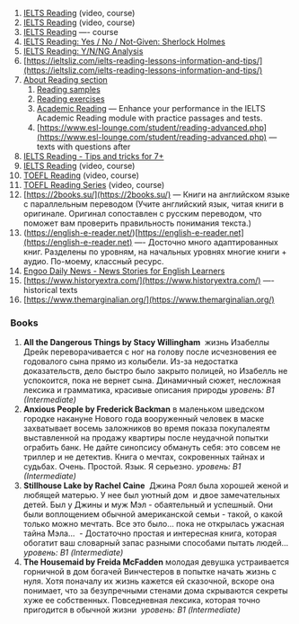 
1. [IELTS Reading](https://www.youtube.com/playlist?list=PLGHMg8AQ02x0dyXD2uysn4tp-znlFhiSN) (video, course)
2. [IELTS Reading](https://www.youtube.com/playlist?list=PLdawRnR9ilZDh4mWAjOm8MsqaJt03-YMR) (video, course)
3. [IELTS Reading](https://www.classcentral.com/classroom/youtube-ielts-reading-48361) —- course
4. [IELTS Reading: Yes / No / Not-Given: Sherlock Holmes](https://ieltsintaiwan.wordpress.com/2016/03/24/ielts-reading-yes-no-not-given-sherlock-holmes/)
5. [IELTS Reading: Y/N/NG Analysis](https://ieltsintaiwan.wordpress.com/2019/08/13/ielts-reading-y-n-ng-analysis/)
6. [https://ieltsliz.com/ielts-reading-lessons-information-and-tips/](https://ieltsliz.com/ielts-reading-lessons-information-and-tips/)
7. [About Reading section](http://ielts-up.com/reading/ielts-reading-test.html)
    1. [Reading samples](http://ielts-up.com/reading/ielts-reading-practice.html)
    2. [Reading exercises](http://ielts-up.com/exercises/ielts-reading-exercises.html)
    3. [Academic Reading](https://www.ieltsxpress.com/category/ielts-reading/ielts-academic-reading/) — Enhance your performance in the IELTS Academic Reading module with practice passages and tests.
    4. [https://www.esl-lounge.com/student/reading-advanced.php](https://www.esl-lounge.com/student/reading-advanced.php) — texts with questions after
8. [IELTS Reading - Tips and tricks for 7+](https://www.udemy.com/course/ielts-reading-nargiz/?ranMID=39197&ranEAID=SAyYsTvLiGQ&ranSiteID=SAyYsTvLiGQ-3kYhj3RLbrKprubCuVPIsQ&utm_source=aff-campaign&LSNPUBID=SAyYsTvLiGQ&utm_medium=udemyads)
9. [IELTS Reading](https://www.classcentral.com/classroom/youtube-ielts-reading-48361) (video, course)
10. [TOEFL Reading](https://www.classcentral.com/classroom/youtube-toefl-reading-46754) (video, course)
11. [TOEFL Reading Series](https://www.classcentral.com/classroom/youtube-toefl-reading-series-46753) (video, course)
12. [https://2books.su/](https://2books.su/) — Книги на английском языке с параллельным переводом (Учите английский язык, читая книги в оригинале. Оригинал сопоставлен с русским переводом, что поможет вам проверить правильность понимания текста.)
13. (https://english-e-reader.net/)[https://english-e-reader.net](https://english-e-reader.net) —- Досточно много адаптированных книг. Разделены по уровням, на начальных уровнях многие книги + аудио. По-моему, классный ресурс.
14. [Engoo Daily News - News Stories for English Learners](https://engoo.com/app/daily-news)
15. [https://www.historyextra.com/](https://www.historyextra.com/) —- historical texts
16. [https://www.themarginalian.org/](https://www.themarginalian.org/)


### Books

1. **All the Dangerous Things by Stacy Willingham**  жизнь Изабеллы Дрейк переворачивается с ног на голову после исчезновения ее годовалого сына прямо из колыбели. Из-за недостатка доказательств, дело быстро было закрыто полицей, но Изабелль не успокоится, пока не вернет сына. Динамичный сюжет, несложная лексика и грамматика, красивые описания природы _уровень: B1 (Intermediate)_
2. **Anxious People by Frederick Backman** в маленьком шведском городке накануне Нового года вооруженный человек в маске захватывает восемь заложников во время показа покупалеятм выставленной на продажу квартиры после неудачной попытки ограбить банк. Не дайте синопсису обмануть себя: это совсем не триллер и не детектив. Книга о мечтах, сокровенных тайнах и судьбах. Очень. Простой. Язык. Я серьезно. _уровень: B1 (Intermediate)_
3. **Stillhouse Lake by Rachel Caine**  Джина Роял была хорошей женой и любящей матерью. У нее был уютный дом  и двое замечательных детей. Был у Джины и муж Мэл - обаятельный и успешный. Они были воплощением обычной американской семьи - такой, о какой только можно мечтать. Все это было… пока не открылась ужасная тайна Мэла...  - Достаточно простая и интересная книга, которая обогатит ваш словарный запас разными способами пытать людей...  _уровень: В1 (Intermediate)_
4. **The Housemaid by Freida McFadden** молодая девушка устраивается горничной в дом богачей Винчестеров в попытке начать жизнь с нуля. Хотя поначалу их жизнь кажется ей сказочной, вскоре она понимает, что за безупречными стенами дома скрываются секреты хуже ее собственных. Повседневная лексика, которая точно пригодится в обычной жизни  _уровень: В1 (Intermediate)_
